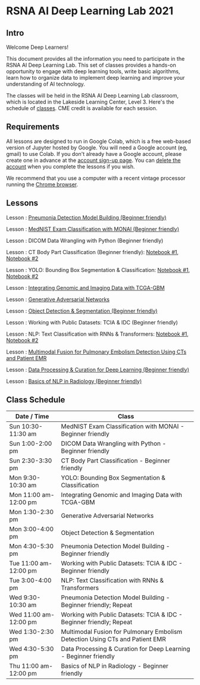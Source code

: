 
# RSNA AI Deep Learning Lab 2021

## Intro

Welcome Deep Learners!  

This document provides all the information you need to participate in the RSNA AI Deep Learning Lab. This set of classes provides a hands-on opportunity to engage with deep learning tools, write basic algorithms, learn how to organize data to implement deep learning and improve your understanding of AI technology. 

The classes will be held in the RSNA AI Deep Learning Lab classroom, which is located in the Lakeside Learning Center, Level 3. Here's the schedule of [classes](#class-schedule). CME credit is available for each session.


## Requirements

All lessons are designed to run in Google Colab, which is a free web-based version of Jupyter hosted by Google. You will need a Google account (eg, gmail) to use Colab. If you don't already have a Google account, please create one in advance at the [account sign-up page](https://accounts.google.com/signup/v2/webcreateaccount?flowName=GlifWebSignIn&flowEntry=SignUp). You can [delete the account](https://support.google.com/accounts/answer/32046?hl=en) when you complete the lessons if you wish. 

We recommend that you use a computer with a recent vintage processor running the [Chrome browser](https://www.google.com/chrome/). 

## Lessons

Lesson : [Pneumonia Detection Model Building (Beginner friendly)](https://colab.research.google.com/gist/georgezero/8f7a8f3463fa7db8f89a7c7bb4c1b6cc/rsna-2021-deep-learning-lab-pneumonia-detection-model-building.ipynb)

Lesson : [MedNIST Exam Classification with MONAI (Beginner friendly)](https://colab.research.google.com/github/RSNA/AI-Deep-Learning-Lab-2021/blob/main/sessions/mednist-monai/MedNIST_Classification_MONAI.ipynb)

Lesson : DICOM Data Wrangling with Python (Beginner friendly)

Lesson : CT Body Part Classification (Beginner friendly): [Notebook #1](https://colab.research.google.com/github/RSNA/AI-Deep-Learning-Lab-2021/blob/main/sessions/ct-body-part/train.ipynb), [Notebook #2](https://colab.research.google.com/github/RSNA/AI-Deep-Learning-Lab-2021/blob/main/sessions/ct-body-part/inference.ipynb)

Lesson : YOLO: Bounding Box Segmentation & Classification: [Notebook #1](https://colab.research.google.com/github/RSNA/AI-Deep-Learning-Lab-2021/blob/main/sessions/yolo/Train_YOLOv5_Practice_Notebook.ipynb), [Notebook #2](https://colab.research.google.com/github/RSNA/AI-Deep-Learning-Lab-2021/blob/main/sessions/yolo/Train_YOLOv5_Complete_Notebook.ipynb)

Lesson : [Integrating Genomic and Imaging Data with TCGA-GBM](https://colab.research.google.com/github/RSNA/AI-Deep-Learning-Lab-2021/blob/main/sessions/tcga-gbm/RSNA_2021_TCGA_GBM_radiogenomics.ipynb)

Lesson : [Generative Adversarial Networks](https://colab.research.google.com/github/RSNA/AI-Deep-Learning-Lab-2021/blob/main/sessions/gans/RSNA2021_DL_Lab_GAN.ipynb)

Lesson : [Object Detection & Segmentation (Beginner friendly)](https://colab.research.google.com/github/RSNA/AI-Deep-Learning-Lab-2021/blob/main/sessions/object-detection-seg/segmentation.ipynb)

Lesson : Working with Public Datasets: TCIA & IDC (Beginner friendly)

Lesson : NLP: Text Classification with RNNs & Transformers: [Notebook #1](https://colab.research.google.com/github/RSNA/AI-Deep-Learning-Lab-2021/blob/main/sessions/nlp-text-classification/RSNA21_DLL_NLP_RNNs.ipynb), [Notebook #2](https://colab.research.google.com/github/RSNA/AI-Deep-Learning-Lab-2021/blob/main/sessions/nlp-text-classification/RSNA21_DLL_NLP_Transformers.ipynb)

Lesson : [Multimodal Fusion for Pulmonary Embolism Detection Using CTs and Patient EMR](https://colab.research.google.com/github/RSNA/AI-Deep-Learning-Lab-2021/blob/main/sessions/multi-modal-pe/Multimodal%20Fusion%20for%20PE%20Detection%20(Clean).ipynb)

Lesson : [Data Processing & Curation for Deep Learning (Beginner friendly)](https://colab.research.google.com/github/RSNA/AI-Deep-Learning-Lab-2021/blob/main/sessions/data-curation/Data_Processing_%26_Curation_for_Deep_Learning.ipynb)

Lesson : [Basics of NLP in Radiology (Beginner friendly)](https://colab.research.google.com/github/RSNA/AI-Deep-Learning-Lab-2021/blob/main/sessions/nlp-basics/DLL52_Basics_NLP_Radiology.ipynb)


## Class Schedule

| Date / Time | Class |
| --- | --- |
| Sun 10:30-11:30 am | MedNIST Exam Classification with MONAI - Beginner friendly |
| Sun 1:00-2:00 pm | DICOM Data Wrangling with Python - Beginner friendly |
| Sun 2:30-3:30 pm | CT Body Part Classification - Beginner friendly |
| Mon 9:30-10:30 am | YOLO: Bounding Box Segmentation & Classification |
| Mon 11:00 am-12:00 pm | Integrating Genomic and Imaging Data with TCGA-GBM |
| Mon 1:30-2:30 pm | Generative Adversarial Networks |
| Mon 3:00-4:00 pm | Object Detection & Segmentation |
| Mon 4:30-5:30 pm | Pneumonia Detection Model Building - Beginner friendly |
| Tue 11:00 am-12:00 pm| Working with Public Datasets: TCIA & IDC - Beginner friendly |
| Tue 3:00-4:00 pm| NLP: Text Classification with RNNs & Transformers |
| Wed 9:30-10:30 am | Pneumonia Detection Model Building - Beginner friendly; Repeat |
| Wed 11:00 am-12:00 pm | Working with Public Datasets: TCIA & IDC - Beginner friendly; Repeat |
| Wed 1:30-2:30 pm | Multimodal Fusion for Pulmonary Embolism Detection Using CTs and Patient EMR |
| Wed 4:30-5:30 pm | Data Processing & Curation for Deep Learning - Beginner friendly |
| Thu 11:00 am-12:00 pm| Basics of NLP in Radiology - Beginner friendly |

	
